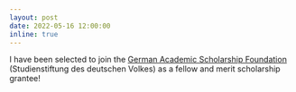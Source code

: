 ```yaml
---
layout: post
date: 2022-05-16 12:00:00
inline: true
---
```

I have been selected to join the <a href="https://www.studienstiftung.de/en/facts-and-figures/" target="_blank">German Academic Scholarship Foundation</a> (Studienstiftung des deutschen Volkes) as a fellow and merit scholarship grantee!